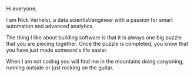 Hi everyone,

I am Nick Verhelst, a data scientist/engineer with a passion for smart automation and advanced analytics.

The thing I like about building software is that it is always one big puzzle that you are piecing together. Once the puzzle is completed, you know that you have just made someone's life easier.

When I am not coding you will find me in the mountains doing canyoning, running outside or just rocking on the guitar.

<!---
NickVerhelst/NickVerhelst is a ✨ special ✨ repository because its `README.md` (this file) appears on your GitHub profile.
You can click the Preview link to take a look at your changes.
--->
